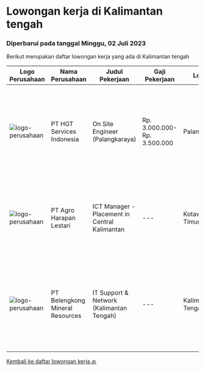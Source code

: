 
  # Lowongan kerja di Kalimantan tengah

  ### Diperbarui pada tanggal Minggu, 02 Juli 2023

  Berikut merupakan daftar lowongan kerja yang ada di Kalimantan tengah

  |Logo Perusahaan | Nama Perusahaan | Judul Pekerjaan | Gaji Pekerjaan | Lokasi | Deskripsi | Tanggal diunggah | Pranala |
  | -------------- | --------------- | --------------- | --------- | --------- | -------------- | ------- | ----------- |
  |![logo-perusahaan](https://image-service-cdn.seek.com.au/b0d3635bdb46ac2fab278756febb47dbdc756814/ee4dce1061f3f616224767ad58cb2fc751b8d2dc)|PT HGT Services Indonesia|On Site Engineer (Palangkaraya)|Rp. 3.000.000-Rp. 3.500.000|Palangkaraya|URAIAN PEKERJAAN : Melakukan site survey/asset management, yaitu melakukan pendataan perangkat Melakukan preventive maintenance, yaitu melakukan...|Kamis, 29 Juni 2023|https://www.jobstreet.co.id/id/job/on-site-engineer-palangkaraya-4378694?token=0~8624acfb-67a2-42a9-a38b-a5b0cc5d3e90&sectionRank=1&jobId=jobstreet-id-job-4378694|
|![logo-perusahaan](https://image-service-cdn.seek.com.au/cf504cf0fd63cff79d8947c0ec301d1bfb683f57/ee4dce1061f3f616224767ad58cb2fc751b8d2dc)|PT Agro Harapan Lestari|ICT Manager - Placement in Central Kalimantan|---|Kotawaringin Timur|To lead IT team in Central Kalimantan, West Kalimantan. Monitor, control, day to day ICT Operation support for plantation estate, Mill and others...|Senin, 26 Juni 2023|https://www.jobstreet.co.id/id/job/ict-manager-placement-in-central-kalimantan-4385521?token=0~8624acfb-67a2-42a9-a38b-a5b0cc5d3e90&sectionRank=2&jobId=jobstreet-id-job-4385521|
|![logo-perusahaan](https://image-service-cdn.seek.com.au/aea2830a6a5ef7b23f5773b025191983b5991cc9/ee4dce1061f3f616224767ad58cb2fc751b8d2dc)|PT Belengkong Mineral Resources|IT Support & Network (Kalimantan Tengah)|---|Kalimantan Tengah|Kualifikasi: Pendidikan minimal S1 Teknik Komputer/Sistem Informasi/Teknik Informatika Usia maksimal 28 tahun Pengalaman minimal 2 tahun untuk posisi...|Selasa, 13 Juni 2023|https://www.jobstreet.co.id/id/job/it-support-network-kalimantan-tengah-4369938?token=0~8624acfb-67a2-42a9-a38b-a5b0cc5d3e90&sectionRank=3&jobId=jobstreet-id-job-4369938|


  [Kembali ke daftar lowongan kerja 🔙](../README.md#daftar-lowongan-kerja)
  